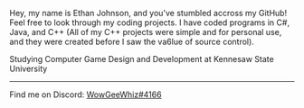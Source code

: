 Hey, my name is Ethan Johnson, and you've stumbled accross my GitHub!
Feel free to look through my coding projects.
I have coded programs in C#, Java, and C++ (All of my C++ projects were simple and for personal use, and they were created before I saw the va6lue of source control).

Studying Computer Game Design and Development at Kennesaw State University

----

Find me on Discord: [WowGeeWhiz#4166](https://discord.com/channels/WowGeeWhiz#4166)
